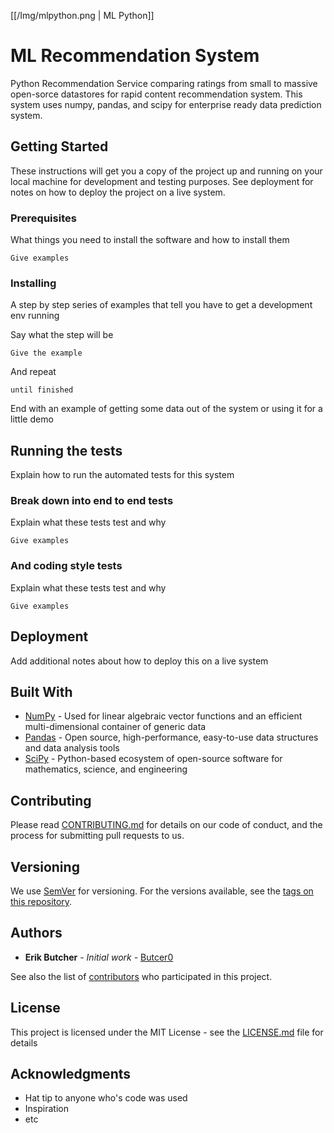 [[/Img/mlpython.png | ML Python]]

# ML Recommendation System

Python Recommendation Service comparing ratings from small to massive open-sorce datastores for rapid content recommendation system. This system uses numpy, pandas, and scipy for enterprise ready data prediction system.

## Getting Started

These instructions will get you a copy of the project up and running on your local machine for development and testing purposes. See deployment for notes on how to deploy the project on a live system.

### Prerequisites

What things you need to install the software and how to install them

```
Give examples
```

### Installing

A step by step series of examples that tell you have to get a development env running

Say what the step will be

```
Give the example
```

And repeat

```
until finished
```

End with an example of getting some data out of the system or using it for a little demo

## Running the tests

Explain how to run the automated tests for this system

### Break down into end to end tests

Explain what these tests test and why

```
Give examples
```

### And coding style tests

Explain what these tests test and why

```
Give examples
```

## Deployment

Add additional notes about how to deploy this on a live system

## Built With

* [NumPy](http://http://www.numpy.org/) - Used for linear algebraic vector functions and an efficient multi-dimensional container of generic data
* [Pandas](https://pandas.pydata.org/) - Open source, high-performance, easy-to-use data structures and data analysis tools
* [SciPy](https://www.scipy.org/) - Python-based ecosystem of open-source software for mathematics, science, and engineering

## Contributing

Please read [CONTRIBUTING.md](https://gist.github.com/PurpleBooth/b24679402957c63ec426) for details on our code of conduct, and the process for submitting pull requests to us.

## Versioning

We use [SemVer](http://semver.org/) for versioning. For the versions available, see the [tags on this repository](https://github.com/your/project/tags). 

## Authors

* **Erik Butcher** - *Initial work* - [Butcer0](https://github.com/butcer0)

See also the list of [contributors](https://github.com/your/project/contributors) who participated in this project.

## License

This project is licensed under the MIT License - see the [LICENSE.md](LICENSE.md) file for details

## Acknowledgments

* Hat tip to anyone who's code was used
* Inspiration
* etc

